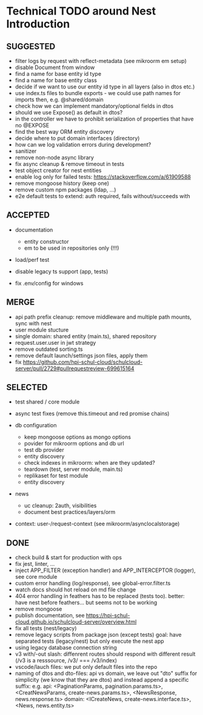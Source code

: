 # Technical TODO around Nest Introduction

## SUGGESTED

- filter logs by request with reflect-metadata (see mikroorm em setup)
- disable Document from window
- find a name for base entity id type
- find a name for base entity class
- decide if we want to use our entity id type in all layers (also in dtos etc.)
- use index.ts files to bundle exports - we could use path names for imports then, e.g. @shared/domain
- check how we can implement mandatory/optional fields in dtos
- should we use Expose() as default in dtos?
- in the controller we have to prohibit serialization of properties that have no @EXPOSE
- find the best way ORM entity discovery
- decide where to put domain interfaces (directory)
- how can we log validation errors during development?
- sanitizer
- remove non-node async library
- fix async cleanup & remove timeout in tests
- test object creator for nest entities
- enable log only for failed tests: https://stackoverflow.com/a/61909588
- remove mongoose history (keep one)
- remove custom npm packages (ldap, ...)
- e2e default tests to extend: auth required, fails without/succeeds with  

## ACCEPTED

- documentation
  - entity constructor
  - em to be used in repositories only (!!!)

- load/perf test

- disable legacy ts support (app, tests)

- fix .env/config for windows

## MERGE 

- api path prefix cleanup: remove middleware and multiple path mounts, sync with nest
- user module stucture
- single domain: shared entity (main.ts), shared repository 
- request.user.user in jwt strategy
- remove outdated sorting.ts 
- remove default launch/settings json files, apply them
- fix https://github.com/hpi-schul-cloud/schulcloud-server/pull/2729#pullrequestreview-699615164


## SELECTED

- test shared / core module 
- async test fixes (remove this.timeout and red promise chains)

- db configuration

  - keep mongoose options as mongo options
  - povider for mikroorm options and db url
  - test db provider
  - entity discovery
  - check indexes in mikroorm: when are they updated?
  - teardown (test, server module, main.ts)
  - replikaset for test module
  - entity discovery

- news

  - uc cleanup: 2auth, visibilities
  - document best practices/layers/orm

- context: user-/request-context (see mikroorm/asynclocalstorage)


## DONE

- check build & start for production with ops
- fix jest, linter, ...
- inject APP_FILTER (exception handler) and APP_INTERCEPTOR (logger), see core module
- custom error handling (log/response), see global-error.filter.ts
- watch docs should hot reload on md file change
- 404 error handling in feathers has to be replaced (tests too). better: have nest before feathers... but seems not to be working
- remove mongoose
- publish documentation, see https://hpi-schul-cloud.github.io/schulcloud-server/overview.html
- fix all tests (nest/legacy)
- remove legacy scripts from package json (except tests) goal: have separated tests (legacy/nest) but only execute the nest app
- using legacy database connection string
- v3 with/-out slash: diffenrent routes should respond with different result (/v3 is a resssource, /v3/ === /v3/index)
- vscode/lauch files: we put only default files into the repo
- naming of dtos and dto-files: api vs domain, we leave out "dto" suffix for simplicity (we know that they are dtos) and instead append a specific suffix:
  e.g.
  api: <PaginationParams, pagination.params.ts>, <CreatNewsParams, create-news.params.ts>, <NewsResponse, news.response.ts>
  domain: <ICreateNews, create-news.interface.ts>, <News, news.entity.ts>
